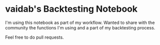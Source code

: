 # vaidab's Backtesting Notebook

I'm using this notebook as part of my workflow.
Wanted to share with the community the functions I'm using and a part of my backtesting process.

Feel free to do pull requests.
